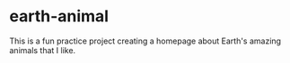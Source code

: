 # earth-animal
This is a fun practice project creating a homepage about Earth's amazing animals that I like.
